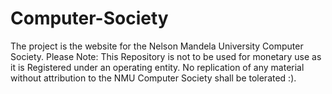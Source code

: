 # Computer-Society
The project is the website for the Nelson Mandela University Computer Society. Please Note: This Repository is not to be used for monetary use as it is Registered under an operating entity. No replication of any material without attribution to the NMU Computer Society shall be tolerated :).
